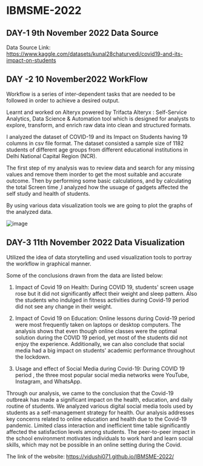 # IBMSME-2022 

## DAY-1 9th November 2022    Data Source

Data Source Link: https://www.kaggle.com/datasets/kunal28chaturvedi/covid19-and-its-impact-on-students

## DAY -2 10 November2022    WorkFlow 

Workflow is a series of inter-dependent tasks that are needed to be followed in order to achieve a desired output.

Learnt and worked on Alteryx powered by Trifacta
Alteryx : Self-Service Analytics, Data Science & Automation tool which is designed for analysts to explore, transform, and enrich raw data into clean and structured formats.

I analyzed the dataset of COVID-19 and its Impact on Students having 19 columns  in csv file format.
The dataset consisted a sample size of 1182 students of different age groups from different educational institutions in Delhi National Capital Region (NCR). 

The first step of my analysis was to review data and search for any missing values and remove them inorder to get the most suitable and accurate outcome. 
Then by performing some basic calculations, and by calculating the total Screen time ,I analyzed how the usuage of gadgets affected the self study and health of students. 

By using various data visualization tools we are going to plot the graphs of the analyzed data.

![image](https://user-images.githubusercontent.com/114132172/201403812-b3823c65-f2bd-4679-95e3-71d8e23fc007.png)


## DAY-3 11th November 2022    Data Visualization

Utilized the idea of data storytelling and used visualization tools to portray the workflow in graphical manner.

Some of the conclusions drawn from the data are listed below:
1. Impact of Covid 19 on Health: During COVID 19,  students' screen usage rose but it did not significantly affect their weight and sleep pattern. Also
   the students who indulged in fitness activities during Covid-19 period did not see any change in their weight.
   
2. Impact of Covid 19 on Education: Online lessons during Covid-19 period were most frequently taken on laptops or desktop computers. The analysis shows 
   that even though online classes were the optimal solution during the COVID 19 period, yet most of the students did not enjoy the experience.
   Additionally, we can also conclude that social media had a big impact on students' academic performance throughout the lockdown.  
   
3. Usage and effect of Social Media during Covid-19: During COVID 19 period , the three most popular social media networks were YouTube, Instagram, and            WhatsApp.

Through our analysis, we came to the conclusion that  the Covid-19 outbreak has made a significant impact on the health, education, and daily routine of students. We analyzed various digital social media tools used by students as a self-management strategy for health. Our analysis addresses key concerns related to online education and health due to the Covid-19 pandemic. Limited class interaction and inefficient time table significantly affected the satisfaction levels among students. The peer-to-peer impact in the school environment motivates individuals to work hard and learn social skills, which may not be possible in an online setting during the Covid.


The link of the website: https://vidushi071.github.io/IBMSME-2022/


